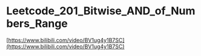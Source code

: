 # Leetcode_201_Bitwise_AND_of_Numbers_Range

[https://www.bilibili.com/video/BV1ug4y1B7SC](https://www.bilibili.com/video/BV1ug4y1B7SC)